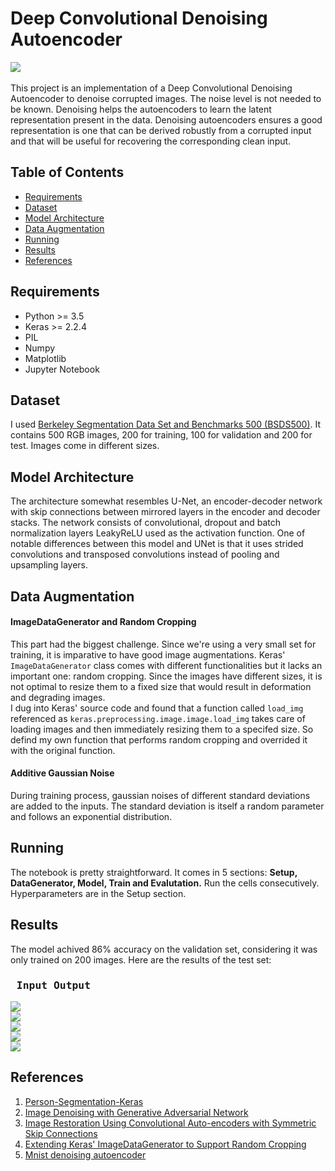 # Deep Convolutional Denoising Autoencoder
![](saved_images/frame.png)
<br />  
This project is an implementation of a Deep Convolutional Denoising Autoencoder to denoise corrupted images. The noise level is not needed to be known. Denoising helps the autoencoders to learn the latent representation present in the data. Denoising autoencoders ensures a good representation is one that can be derived robustly from a corrupted input and that will be useful for recovering the corresponding clean input.

## Table of Contents
* [Requirements](#requirements)
* [Dataset](#dataset)
* [Model Architecture](#model-architecture)
* [Data Augmentation](#data-augmentation)
* [Running](#running)
* [Results](#results)
* [References](#references)


## Requirements
+ Python >= 3.5  
+ Keras >= 2.2.4   
+ PIL  
+ Numpy  
+ Matplotlib  
+ Jupyter Notebook
  
  
## Dataset
I used [Berkeley Segmentation Data Set and Benchmarks 500 (BSDS500)](https://www2.eecs.berkeley.edu/Research/Projects/CS/vision/grouping/resources.html). It contains 500 RGB images, 200 for training, 100 for validation and 200 for test. Images come in different sizes.  


## Model Architecture  
The architecture somewhat resembles U-Net, an encoder-decoder network with skip connections between mirrored layers in the encoder and decoder stacks. The network consists of convolutional, dropout and batch normalization layers LeakyReLU used as the activation function. One of notable differences between this model and UNet is that it uses strided convolutions and transposed convolutions instead of pooling and upsampling layers.   


## Data Augmentation  
#### ImageDataGenerator and Random Cropping
This part had the biggest challenge. Since we're using a very small set for training, it is imparative to have good image augmentations. Keras' `ImageDataGenerator` class comes with different functionalities but it lacks an important one: random cropping. Since the images have different sizes, it is not optimal to resize them to a fixed size that would result in  deformation and degrading images.  
I dug into Keras' source code and found that a function called `load_img` referenced as `keras.preprocessing.image.image.load_img` takes care of loading images and then immediately resizing them to a specifed size. So defind my own function that performs random cropping and overrided it with the original function.  
#### Additive Gaussian Noise  
During training process, gaussian noises of different standard deviations are added to the inputs. The standard deviation is itself a random parameter and follows an exponential distribution.  


## Running  
The notebook is pretty straightforward. It comes in 5 sections: **Setup, DataGenerator, Model, Train and Evalutation.** Run the cells consecutively. Hyperparameters are in the Setup section.  
  
## Results  
The model achived 86% accuracy on the validation set, considering it was only trained on 200 images. Here are the results of the test set:  

### <pre>      Input                Output</pre>
![](saved_images/test67.png)  
![](saved_images/test69.png)   
![](saved_images/test148.png)  
![](saved_images/test155.png)  
![](saved_images/test182.png)  



## References  
1. [Person-Segmentation-Keras](https://github.com/TianzhongSong/Person-Segmentation-Keras)
2. [Image Denoising with Generative Adversarial Network
](https://github.com/manumathewthomas/ImageDenoisingGAN)
3. [Image Restoration Using Convolutional Auto-encoders with Symmetric Skip Connections](https://arxiv.org/pdf/1606.08921.pdf)
4. [Extending Keras' ImageDataGenerator to Support Random Cropping](https://jkjung-avt.github.io/keras-image-cropping/)
5. [Mnist denoising autoencoder](https://keras.io/examples/mnist_denoising_autoencoder/)
